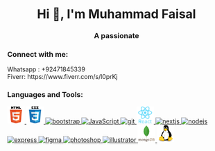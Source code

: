   <h1 align="center">Hi 👋, I'm Muhammad Faisal</h1>
<h3 align="center">A passionate</h3>

<h3 align="left">Connect with me:</h3>
<p align="left">
  Whatsapp : +92471845339
  <br/>
  Fiverr: https://www.fiverr.com/s/l0prKj
</p>
<p>
    <h3 align="left">Languages and Tools:</h3>
    <p align="left">
        <a href="https://www.w3.org/html/" target="_blank" rel="noreferrer">
            <img
            src="https://raw.githubusercontent.com/devicons/devicon/master/icons/html5/html5-original-wordmark.svg"
            alt="html5"
            width="40"
            height="40"
            />
        </a>
        <a href="https://www.w3schools.com/css/" target="_blank" rel="noreferrer">
            <img
            src="https://raw.githubusercontent.com/devicons/devicon/master/icons/css3/css3-original-wordmark.svg"
            alt="css3"
            width="40"
            height="40"
            />
        </a>
        <a href="https://getbootstrap.com/" target="_blank" rel="noreferrer">
            <img
            src="https://upload.wikimedia.org/wikipedia/commons/b/b2/Bootstrap_logo.svg"
            alt="bootstrap"
            width="40"
            height="40"
            />
        </a>
        <a href="https://www.w3schools.com/js/" target="_blank" rel="noreferrer">
            <img
            src="https://upload.wikimedia.org/wikipedia/commons/9/99/Unofficial_JavaScript_logo_2.svg"
            alt="JavaScript"
            width="40"
            height="40"
            />
        </a>
        <a href="https://git-scm.com/" target="_blank" rel="noreferrer">
            <img
            src="https://www.vectorlogo.zone/logos/git-scm/git-scm-icon.svg"
            alt="git"
            width="40"
            height="40"
            />
        </a>
        <a href="https://reactjs.org/" target="_blank" rel="noreferrer">
            <img
            src="https://raw.githubusercontent.com/devicons/devicon/master/icons/react/react-original-wordmark.svg"
            alt="react"
            width="40"
            height="40"
            />
        </a>
        <a href="https://nextjs.org/" target="_blank" rel="noreferrer">
            <img
            src="https://cdn.worldvectorlogo.com/logos/nextjs-2.svg"
            alt="nextjs"
            width="40"
            height="40"
            />
        </a>
        <a href="https://nodejs.org" target="_blank" rel="noreferrer">
            <img
            src="https://cdn.worldvectorlogo.com/logos/nodejs-icon.svg"
            alt="nodejs"
            width="40"
            height="40"
            />
        </a>
        <a href="https://expressjs.com" target="_blank" rel="noreferrer">
            <img
            src="https://upload.wikimedia.org/wikipedia/commons/6/64/Expressjs.png"
            alt="express"
            width="40"
            height="40"
            />
        </a>
        <a href="https://www.figma.com/" target="_blank" rel="noreferrer">
            <img
            src="https://www.vectorlogo.zone/logos/figma/figma-icon.svg"
            alt="figma"
            width="40"
            height="40"
            />
        </a>
        <a href="https://www.photoshop.com/en" target="_blank" rel="noreferrer">
            <img
            src="https://upload.wikimedia.org/wikipedia/commons/a/af/Adobe_Photoshop_CC_icon.svg"
            alt="photoshop"
            width="40"
            height="40"
            />
        </a>
        <a href="https://www.adobe.com/in/products/illustrator.html" target="_blank" rel="noreferrer">
            <img
            src="https://www.vectorlogo.zone/logos/adobe_illustrator/adobe_illustrator-icon.svg"
            alt="illustrator"
            width="40"
            height="40"
            />
        </a>
        <a href="https://www.mongodb.com/" target="_blank" rel="noreferrer">
            <img
            src="https://raw.githubusercontent.com/devicons/devicon/master/icons/mongodb/mongodb-original-wordmark.svg"
            alt="mongodb"
            width="40"
            height="40"
            />
        </a>
        <a href="https://www.linux.org/" target="_blank" rel="noreferrer">
            <img
            src="https://raw.githubusercontent.com/devicons/devicon/master/icons/linux/linux-original.svg"
            alt="linux"
            width="40"
            height="40"
            />
        </a>
    </p>
    </p>

